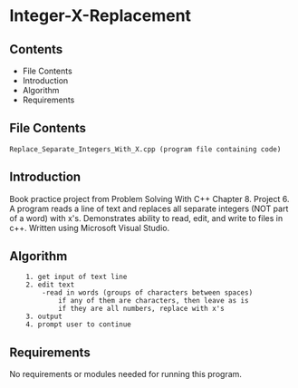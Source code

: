 # Integer-X-Replacement

Contents
---------------------
* File Contents
* Introduction
* Algorithm
* Requirements

## File Contents
	
	Replace_Separate_Integers_With_X.cpp (program file containing code)

## Introduction
Book practice project from Problem Solving With C++ Chapter 8. Project 6.
A program reads a line of text and replaces all separate integers (NOT part of a word) with x's. Demonstrates ability to read, edit, and write to files in c++.
Written using Microsoft Visual Studio. 

## Algorithm

		1. get input of text line
		2. edit text
			-read in words (groups of characters between spaces)
				if any of them are characters, then leave as is
				if they are all numbers, replace with x's
		3. output
		4. prompt user to continue

## Requirements
No requirements or modules needed for running this program.
